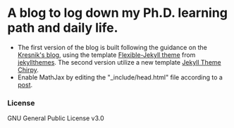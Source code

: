 # A blog to log down my Ph.D. learning path and daily life.
* The first version of the blog is built following the guidance on the [Kresnik's blog](http://kresnik.wang/works/tech/2015/06/07/在github-pages网站下用jekyll制作博客教程.html), using the template [Flexible-Jekyll theme](http://jekyllthemes.org/themes/flexible-jekyll/) from [jekyllthemes](http://jekyllthemes.org). The second version utilize a new template [Jekyll Theme Chirpy](https://github.com/cotes2020/jekyll-theme-chirpy#jekyll-theme-chirpy).
* Enable MathJax by editing the "\_include/head.html" file according to a [post](https://stackoverflow.com/questions/26275645/how-to-support-latex-in-github-pages).

### License
GNU General Public License v3.0
